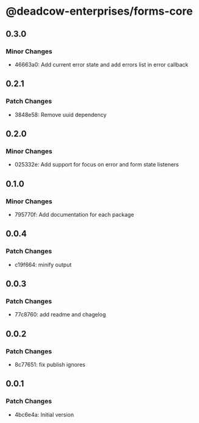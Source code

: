 # @deadcow-enterprises/forms-core

## 0.3.0

### Minor Changes

- 46663a0: Add current error state and add errors list in error callback

## 0.2.1

### Patch Changes

- 3848e58: Remove uuid dependency

## 0.2.0

### Minor Changes

- 025332e: Add support for focus on error and form state listeners

## 0.1.0

### Minor Changes

- 795770f: Add documentation for each package

## 0.0.4

### Patch Changes

- c19f664: minify output

## 0.0.3

### Patch Changes

- 77c8760: add readme and chagelog

## 0.0.2

### Patch Changes

- 8c77651: fix publish ignores

## 0.0.1

### Patch Changes

- 4bc6e4a: Initial version

